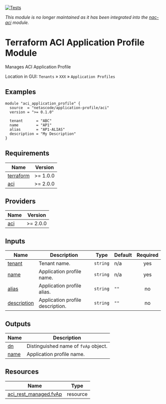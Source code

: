 <!-- BEGIN_TF_DOCS -->
[![Tests](https://github.com/netascode/terraform-aci-application-profile/actions/workflows/test.yml/badge.svg)](https://github.com/netascode/terraform-aci-application-profile/actions/workflows/test.yml)

*This module is no longer maintained as it has been integrated into the [nac-aci](https://github.com/netascode/terraform-aci-nac-aci) module.*

# Terraform ACI Application Profile Module

Manages ACI Application Profile

Location in GUI:
`Tenants` » `XXX` » `Application Profiles`

## Examples

```hcl
module "aci_application_profile" {
  source  = "netascode/application-profile/aci"
  version = ">= 0.1.0"

  tenant      = "ABC"
  name        = "AP1"
  alias       = "AP1-ALIAS"
  description = "My Description"
}
```

## Requirements

| Name | Version |
|------|---------|
| <a name="requirement_terraform"></a> [terraform](#requirement\_terraform) | >= 1.0.0 |
| <a name="requirement_aci"></a> [aci](#requirement\_aci) | >= 2.0.0 |

## Providers

| Name | Version |
|------|---------|
| <a name="provider_aci"></a> [aci](#provider\_aci) | >= 2.0.0 |

## Inputs

| Name | Description | Type | Default | Required |
|------|-------------|------|---------|:--------:|
| <a name="input_tenant"></a> [tenant](#input\_tenant) | Tenant name. | `string` | n/a | yes |
| <a name="input_name"></a> [name](#input\_name) | Application profile name. | `string` | n/a | yes |
| <a name="input_alias"></a> [alias](#input\_alias) | Application profile alias. | `string` | `""` | no |
| <a name="input_description"></a> [description](#input\_description) | Application profile description. | `string` | `""` | no |

## Outputs

| Name | Description |
|------|-------------|
| <a name="output_dn"></a> [dn](#output\_dn) | Distinguished name of `fvAp` object. |
| <a name="output_name"></a> [name](#output\_name) | Application profile name. |

## Resources

| Name | Type |
|------|------|
| [aci_rest_managed.fvAp](https://registry.terraform.io/providers/CiscoDevNet/aci/latest/docs/resources/rest_managed) | resource |
<!-- END_TF_DOCS -->